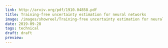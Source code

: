 ```yaml
---
link: http://arxiv.org/pdf/1910.04858.pdf
title: Training-free uncertainty estimation for neural networks
image: /images/showreel/Training-free uncertainty estimation for neural networks.jpg
date: 2019-09-28
tags: technical
draft: draft
preview:
---
```



